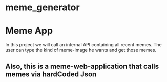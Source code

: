 # meme_generator

<h1>Meme App</h1>
<p>In this project we will call an internal API containing all recent memes.
The user can type the kind of meme-image he wants and get those memes.</p>
<h2> Also, this is a meme-web-application that calls memes via hardCoded Json</h2>
